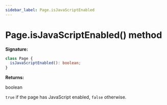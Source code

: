 ```yaml
---
sidebar_label: Page.isJavaScriptEnabled
---
```


# Page.isJavaScriptEnabled() method

**Signature:**

```typescript
class Page {
  isJavaScriptEnabled(): boolean;
}
```

**Returns:**

boolean

`true` if the page has JavaScript enabled, `false` otherwise.
